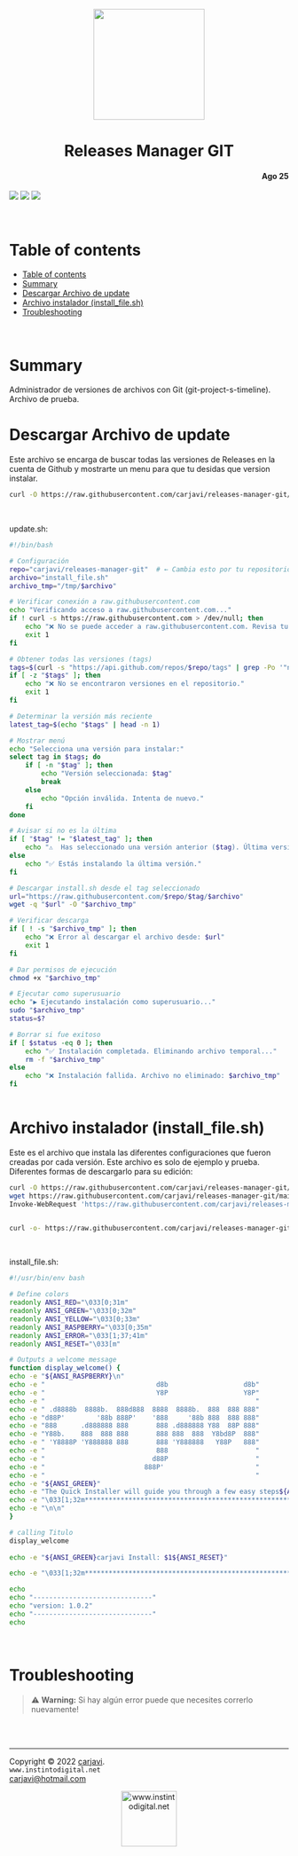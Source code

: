 <p align="center"><img src="https://techstack-generator.vercel.app/github-icon.svg" width="200"   alt=" " /></p>
<h1 align="center"> Releases Manager GIT </h1> 
<h4 align="right">Ago 25</h4>

<p>
  <img src="https://img.shields.io/badge/OS-Linux%20GNU-yellowgreen">
  <img src="https://img.shields.io/badge/OS-Windows%2011-blue">
  <img src="https://img.shields.io/badge/Hardware-Raspberry%20ver%204-red">
</p>

<br>

# Table of contents
- [Table of contents](#table-of-contents)
- [Summary](#summary)
- [Descargar Archivo de update](#descargar-archivo-de-update)
- [Archivo instalador (install\_file.sh)](#archivo-instalador-install_filesh)
- [Troubleshooting](#troubleshooting)

<br>

# Summary
Administrador de versiones de archivos con Git (git-project-s-timeline). Archivo de prueba.

# Descargar Archivo de update
Este archivo se encarga de buscar todas las versiones de Releases en la cuenta de Github y mostrarte un menu para que tu desidas que version instalar.
```bash 
curl -O https://raw.githubusercontent.com/carjavi/releases-manager-git/main/update.sh 
```

<br>

update.sh:
```bash 
#!/bin/bash

# Configuración
repo="carjavi/releases-manager-git"  # ← Cambia esto por tu repositorio real
archivo="install_file.sh"
archivo_tmp="/tmp/$archivo"

# Verificar conexión a raw.githubusercontent.com
echo "Verificando acceso a raw.githubusercontent.com..."
if ! curl -s https://raw.githubusercontent.com > /dev/null; then
    echo "❌ No se puede acceder a raw.githubusercontent.com. Revisa tu conexión o firewall."
    exit 1
fi

# Obtener todas las versiones (tags)
tags=$(curl -s "https://api.github.com/repos/$repo/tags" | grep -Po '"name": "\K.*?(?=")')
if [ -z "$tags" ]; then
    echo "❌ No se encontraron versiones en el repositorio."
    exit 1
fi

# Determinar la versión más reciente
latest_tag=$(echo "$tags" | head -n 1)

# Mostrar menú
echo "Selecciona una versión para instalar:"
select tag in $tags; do
    if [ -n "$tag" ]; then
        echo "Versión seleccionada: $tag"
        break
    else
        echo "Opción inválida. Intenta de nuevo."
    fi
done

# Avisar si no es la última
if [ "$tag" != "$latest_tag" ]; then
    echo "⚠️  Has seleccionado una versión anterior ($tag). Última versión disponible: $latest_tag"
else
    echo "✅ Estás instalando la última versión."
fi

# Descargar install.sh desde el tag seleccionado
url="https://raw.githubusercontent.com/$repo/$tag/$archivo"
wget -q "$url" -O "$archivo_tmp"

# Verificar descarga
if [ ! -s "$archivo_tmp" ]; then
    echo "❌ Error al descargar el archivo desde: $url"
    exit 1
fi

# Dar permisos de ejecución
chmod +x "$archivo_tmp"

# Ejecutar como superusuario
echo "▶️ Ejecutando instalación como superusuario..."
sudo "$archivo_tmp"
status=$?

# Borrar si fue exitoso
if [ $status -eq 0 ]; then
    echo "✅ Instalación completada. Eliminando archivo temporal..."
    rm -f "$archivo_tmp"
else
    echo "❌ Instalación fallida. Archivo no eliminado: $archivo_tmp"
fi
 
```

# Archivo instalador (install_file.sh)
Este es el archivo que instala las diferentes configuraciones que fueron creadas por cada versión. Este archivo es solo de ejemplo y prueba. Diferentes formas de descargarlo para su edición: 
```bash       
curl -O https://raw.githubusercontent.com/carjavi/releases-manager-git/main/install_file.sh
wget https://raw.githubusercontent.com/carjavi/releases-manager-git/main/install_file.sh
Invoke-WebRequest 'https://raw.githubusercontent.com/carjavi/releases-manager-git/main/install_file.sh' -OutFile ./install_file.sh # Only Windows


curl -o- https://raw.githubusercontent.com/carjavi/releases-manager-git/main/install_file.sh | bash # Download and Run

```
<br>

install_file.sh:
```bash  
#!/usr/bin/env bash

# Define colors
readonly ANSI_RED="\033[0;31m"
readonly ANSI_GREEN="\033[0;32m"
readonly ANSI_YELLOW="\033[0;33m"
readonly ANSI_RASPBERRY="\033[0;35m"
readonly ANSI_ERROR="\033[1;37;41m"
readonly ANSI_RESET="\033[m"

# Outputs a welcome message
function display_welcome() {
echo -e "${ANSI_RASPBERRY}\n"
echo -e "                            d8b                   d8b" 
echo -e "                            Y8P                   Y8P"
echo -e "                                                     "
echo -e " .d8888b  8888b.  888d888  8888  8888b.  888  888 888"
echo -e "d88P'        '88b 888P'    '888     '88b 888  888 888" 
echo -e "888      .d888888 888       888 .d888888 Y88  88P 888" 
echo -e "Y88b.    888  888 888       888 888  888  Y8bd8P  888" 
echo -e " 'Y8888P 'Y888888 888       888 'Y888888   Y88P   888" 
echo -e "                            888                      " 
echo -e "                           d88P                      " 
echo -e "                         888P'                       " 
echo -e "                                                     "
echo -e "${ANSI_GREEN}"
echo -e "The Quick Installer will guide you through a few easy steps${ANSI_RESET}"
echo -e "\033[1;32m***************************************************************$*\033[m"
echo -e "\n\n"
}

# calling Titulo 
display_welcome
    
echo -e "${ANSI_GREEN}carjavi Install: $1${ANSI_RESET}"

echo -e "\033[1;32m***************************************************************$*\033[m"

echo
echo "------------------------------"
echo "version: 1.0.2"
echo "------------------------------"
echo
```

<br>

# Troubleshooting
> :warning: **Warning:** Si hay algún error puede que necesites correrlo nuevamente!

<br>


<br>

---
Copyright &copy; 2022 [carjavi](https://github.com/carjavi). <br>
```www.instintodigital.net``` <br>
carjavi@hotmail.com <br>
<p align="center">
    <a href="https://instintodigital.net/" target="_blank"><img src="./img/developer.png" height="100" alt="www.instintodigital.net"></a>
</p>


